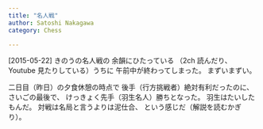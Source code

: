 ```yaml
---
title: "名人戦"
author: Satoshi Nakagawa
category: Chess

---
```


[2015-05-22]  きのうの名人戦の
余韻にひたっている
（2ch 読んだり、Youtube 見たりしている）うちに
午前中が終わってしまった。
まずいまずい。

 二日目（昨日）の夕食休憩の時点で
後手（行方挑戦者）絶対有利だったのに、
さいごの最後で、
けっきょく先手（羽生名人）勝ちとなった。
羽生はたいしたもんだ。
対戦は名局と言うよりは泥仕合、
という感じだ（解説を読むかぎり）。

